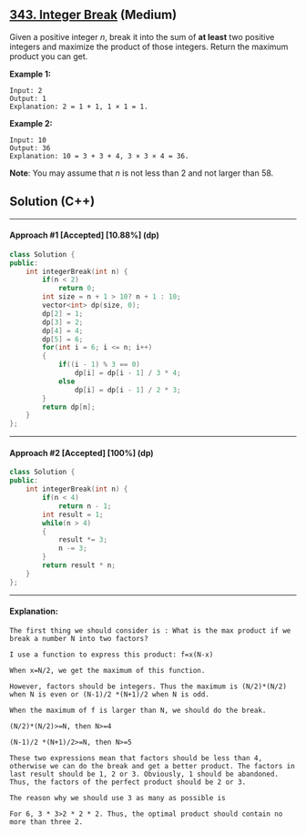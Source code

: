 ## [343. Integer Break](https://leetcode.com/problems/integer-break/) (Medium)

Given a positive integer *n*, break it into the sum of **at least** two positive integers and maximize the product of those integers. Return the maximum product you can get.

**Example 1:**

```
Input: 2
Output: 1
Explanation: 2 = 1 + 1, 1 × 1 = 1.
```

**Example 2:**

```
Input: 10
Output: 36
Explanation: 10 = 3 + 3 + 4, 3 × 3 × 4 = 36.
```

**Note**: You may assume that *n* is not less than 2 and not larger than 58.

## Solution (C++)

---

#### Approach #1  [Accepted] [10.88%] (dp)

```c++
class Solution {
public:
    int integerBreak(int n) {
        if(n < 2)
            return 0;
        int size = n + 1 > 10? n + 1 : 10;
        vector<int> dp(size, 0);
        dp[2] = 1;
        dp[3] = 2;
        dp[4] = 4;
        dp[5] = 6;
        for(int i = 6; i <= n; i++)
        {
            if((i - 1) % 3 == 0)
                dp[i] = dp[i - 1] / 3 * 4;
            else
                dp[i] = dp[i - 1] / 2 * 3;
        }
        return dp[n];
    }
};
```

---

#### Approach #2  [Accepted] [100%] (dp)

```c++
class Solution {
public:
    int integerBreak(int n) {
        if(n < 4)
            return n - 1;
        int result = 1;
        while(n > 4)
        {
            result *= 3;
            n -= 3;
        }
        return result * n;
    }
};

```

---

#### Explanation:

```
The first thing we should consider is : What is the max product if we break a number N into two factors?

I use a function to express this product: f=x(N-x)

When x=N/2, we get the maximum of this function.

However, factors should be integers. Thus the maximum is (N/2)*(N/2) when N is even or (N-1)/2 *(N+1)/2 when N is odd.

When the maximum of f is larger than N, we should do the break.

(N/2)*(N/2)>=N, then N>=4

(N-1)/2 *(N+1)/2>=N, then N>=5

These two expressions mean that factors should be less than 4, otherwise we can do the break and get a better product. The factors in last result should be 1, 2 or 3. Obviously, 1 should be abandoned. Thus, the factors of the perfect product should be 2 or 3.

The reason why we should use 3 as many as possible is

For 6, 3 * 3>2 * 2 * 2. Thus, the optimal product should contain no more than three 2.
```

